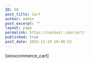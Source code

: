 ```yaml
---
ID: 58
post_title: Cart
author: admin
post_excerpt: ""
layout: page
permalink: https://naikair.com/cart/
published: true
post_date: 2015-11-19 10:40:52
---
```

[woocommerce_cart]